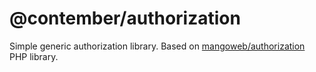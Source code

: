 # @contember/authorization

Simple generic authorization library. Based on [mangoweb/authorization](https://github.com/mangoweb-backend/authorization) PHP library.
